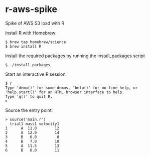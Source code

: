 # r-aws-spike
Spike of AWS S3 load with R


Install R with Homebrew:
````
$ brew tap homebrew/science
$ brew install R
````

Install the required packages by running the install_packages script 
````
$ ./install_packages
````

Start an interactive R session
````
$ r
Type 'demo()' for some demos, 'help()' for on-line help, or
'help.start()' for an HTML browser interface to help.
Type 'q()' to quit R.
>
````

Source the entry point:
````
> source('main.r')
  trial1 mass1 velocity1
1      A  11.0        12
2      A  12.0        14
3      B   6.0         8
4      B   7.0        10
5      A  11.5        13
6      B   8.0        11
````
